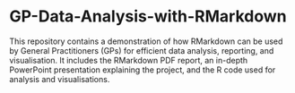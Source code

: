 # GP-Data-Analysis-with-RMarkdown
This repository contains a demonstration of how RMarkdown can be used by General Practitioners (GPs) for efficient data analysis, reporting, and visualisation. It includes the RMarkdown PDF report, an in-depth PowerPoint presentation explaining the project, and the R code used for analysis and visualisations.
